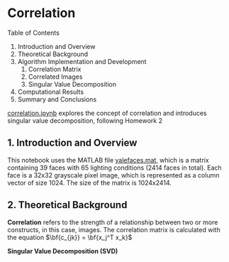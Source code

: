 # <a name="correlation"></a>Correlation

Table of Contents
1. Introduction and Overview
2. Theoretical Background
3. Algorithm Implementation and Development 
    1. Correlation Matrix
    2. Correlated Images
    3. Singular Value Decomposition
4. Computational Results
5. Summary and Conclusions

[correlation.ipynb](https://github.com/marybun/machine_learning/blob/main/HW2/correlation.ipynb) explores the concept of correlation and introduces singular value decomposition, following Homework 2

## 1. Introduction and Overview

This notebook uses the MATLAB file [yalefaces.mat](https://github.com/marybun/machine_learning/blob/main/HW2/yalefaces.mat), which is a matrix containing 39 faces with 65 lighting conditions (2414 faces in total). Each face is a 32x32 grayscale pixel image, which is represented as a column vector of size 1024. The size of the matrix is 1024x2414.

## 2. Theoretical Background

**Correlation** refers to the strength of a relationship between two or more constructs, in this case, images. The correlation matrix is calculated with the equation $\bf{c_{jk}} = \bf{x_j^T x_k}$

**Singular Value Decomposition (SVD)**

